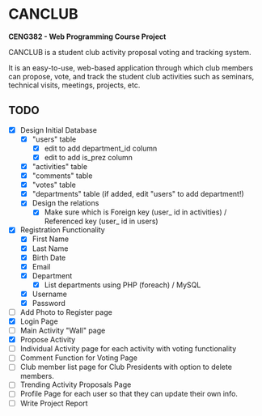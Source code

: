 # CANCLUB
**CENG382 - Web Programming Course Project**

CANCLUB is a student club activity proposal voting and tracking system.

It is an easy-to-use, web-based application through which club members can propose, vote, and track the student club activities such as seminars, technical visits, meetings, projects, etc.

## TODO

- [x] Design Initial Database
  - [x] "users" table
    - [x] edit to add department_id column
    - [x] edit to add is_prez column
  - [x] "activities" table
  - [x] "comments" table
  - [x] "votes" table
  - [x] "departments" table (if added, edit "users" to add department!)
  - [x] Design the relations
    - [x] Make sure which is Foreign key (user_ id in activities) / Referenced key (user_ id in users)
- [x] Registration Functionality
  - [x] First Name
  - [x] Last Name
  - [x] Birth Date
  - [x] Email
  - [x] Department
    - [x] List departments using PHP (foreach) / MySQL
  - [x] Username
  - [x] Password
- [ ] Add Photo to Register page
- [x] Login Page
- [ ] Main Activity "Wall" page
- [x] Propose Activity
- [ ] Individual Activity page for each activity with voting functionality
- [ ] Comment Function for Voting Page
- [ ] Club member list page for Club Presidents with option to delete members.
- [ ] Trending Activity Proposals Page
- [ ] Profile Page for each user so that they can update their own info.
- [ ] Write Project Report